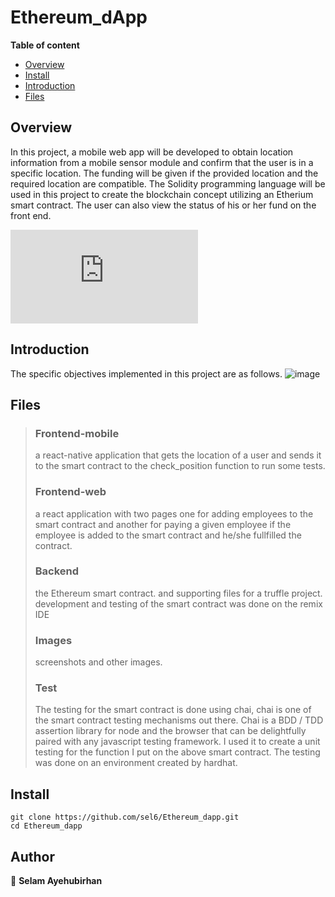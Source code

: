 # Ethereum_dApp

**Table of content**

- [Overview](#overview)
- [Install](#install)
- [Introduction](#Introduction)
- [Files](#Files)

## Overview

In this project, a mobile web app will be developed to obtain location information from a mobile sensor module and confirm that the user is in a specific location. The funding will be given if the provided location and the required location are compatible. The Solidity programming language will be used in this project to create the blockchain concept utilizing an Etherium smart contract. The user can also view the status of his or her fund on the front end.

![image](https://www.marca.com/en/technology/2022/03/20/6236f6a2e2704eb4358b456c.html)


## Introduction
The specific objectives implemented in this project are as follows.
![image](https://user-images.githubusercontent.com/44437166/179428236-5689fbfa-2096-4c0d-8a58-d8edae8fa40a.png)

## Files
> ### Frontend-mobile
> a react-native application that gets the location of a user and sends it to the smart contract to the check_position function to run some tests.
> ### Frontend-web
> a react application with two pages one for adding employees to the smart contract and another for paying a given employee if the employee is added to the smart contract and he/she fullfilled the contract.
> ### Backend
> the Ethereum smart contract. and supporting files for a truffle project. development and testing of the smart contract was done on the remix IDE
> ### Images
> screenshots and other images.
> ### Test
> The testing for the smart contract is done using chai, chai is one of the smart contract testing mechanisms out there. Chai is a BDD / TDD assertion library for node and the browser that can be delightfully paired with any javascript testing framework. I used it to create a unit testing for the function I put on the above smart contract. The testing was done on an environment created by hardhat.

## Install

```
git clone https://github.com/sel6/Ethereum_dapp.git
cd Ethereum_dapp
```

## Author

👤 **Selam Ayehubirhan**
